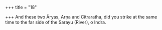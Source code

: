 +++
title = "18"

+++
And these two Āryas, Arṇa and Citraratha, did you strike at the  same time
to the far side of the Sarayu (River), o Indra.